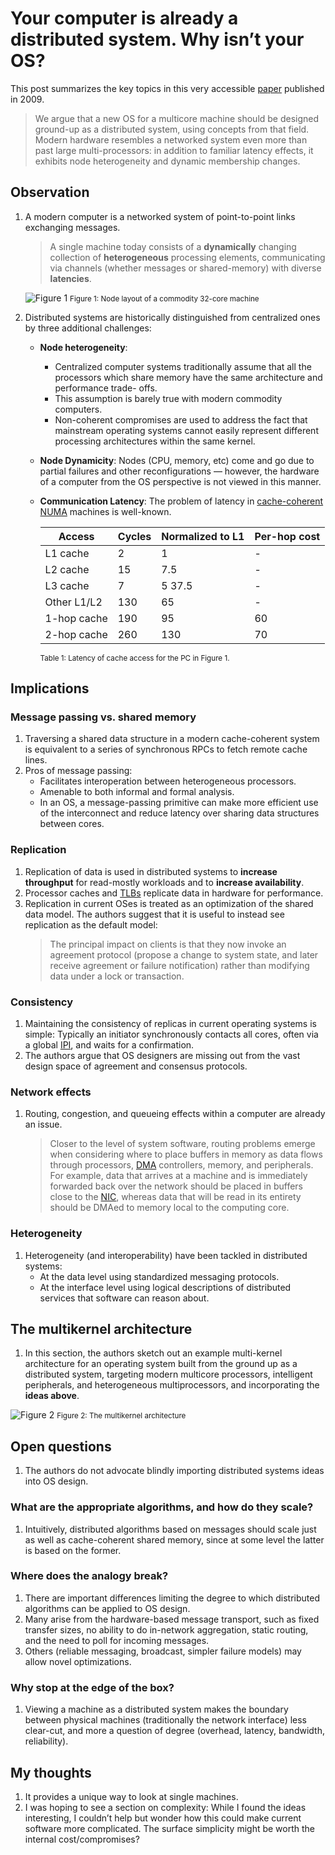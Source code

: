 # Your computer is already a distributed system. Why isn’t your OS?


This post summarizes the key topics in this very accessible [paper](https://barrelfish.org/publications/barrelfish_hotos09.pdf) published in 2009.

> We argue that a new OS for a multicore machine should be designed ground-up as a distributed system, using concepts from that field.<br/>
> Modern hardware resembles a networked system even more than past large multi-processors: in addition to familiar latency effects, it exhibits node heterogeneity and dynamic membership changes.  

## Observation
1. A modern computer is a networked system of point-to-point links exchanging messages.
   > A single machine today consists of a **dynamically** changing collection of **heterogeneous** processing elements, communicating via channels (whether messages or shared-memory) with diverse **latencies**.

   ![Figure 1](assets/fig1.png)
   <small>Figure 1: Node layout of a commodity 32-core machine</small>
1. Distributed systems are historically distinguished from centralized ones by three additional challenges:
    * **Node heterogeneity**:
        * Centralized computer systems traditionally assume that all the processors which share memory have the same architecture and performance trade- offs.
        * This assumption is barely true with modern commodity computers.
        * Non-coherent compromises are used to address the fact that mainstream operating systems cannot easily represent different processing architectures within the same kernel.
    * **Node Dynamicity**: Nodes (CPU, memory, etc) come and go due to partial failures and other reconfigurations — however, the hardware of a computer from the OS perspective is not viewed in this manner.
    * **Communication Latency**: The problem of latency in [cache-coherent](https://en.wikipedia.org/wiki/Cache_coherence) [NUMA](https://en.wikipedia.org/wiki/Non-uniform_memory_access) machines is well-known.

        | Access | Cycles | Normalized to L1 | Per-hop cost |
        |--------|--------|------------------|--------------|
        L1 cache | 2 | 1 | - |
       L2 cache | 15 | 7.5 | - |
       L3 cache | 7 |5 37.5 | - |
       Other L1/L2 | 130 | 65 | - |
       1-hop cache | 190 | 95 | 60 |
       2-hop cache | 260 | 130 | 70 |

       <small>Table 1: Latency of cache access for the PC in Figure 1.</small>

## Implications
### Message passing vs. shared memory
1. Traversing a shared data structure in a modern cache-coherent system is equivalent to a series of synchronous RPCs to fetch remote cache lines.
2. Pros of message passing:
    * Facilitates interoperation between heterogeneous processors.
    * Amenable to both informal and formal analysis.
    *  In an OS, a message-passing primitive can make more efficient use of the interconnect and reduce latency over sharing data structures between cores.

### Replication
1. Replication of data is used in distributed systems to **increase throughput** for read-mostly workloads and to **increase availability**.
2. Processor caches and [TLBs](https://en.wikipedia.org/wiki/Translation_lookaside_buffer) replicate data in hardware for performance.
3. Replication in current OSes is treated as an optimization of the shared data model. The authors suggest that it is useful to instead see replication as the default model:
   > The principal impact on clients is that they now invoke an agreement protocol (propose a change to system state, and later receive agreement or failure notification) rather than modifying data under a lock or transaction.  
### Consistency
1. Maintaining the consistency of replicas in current operating systems is simple: Typically an initiator synchronously contacts all cores, often via a global [IPI](https://en.wikipedia.org/wiki/Inter-processor_interrupt), and waits for a confirmation.
2. The authors argue that OS designers are missing out from the vast design space of agreement and consensus protocols.
### Network effects
1. Routing, congestion, and queueing effects within a computer are already an issue.
   > Closer to the level of system software, routing problems emerge when considering where to place buffers in memory as data flows through processors, [DMA](https://en.wikipedia.org/wiki/Direct_memory_access) controllers, memory, and peripherals.<br/>
   > For example, data that arrives at a machine and is immediately forwarded back over the network should be placed in buffers close to the [NIC](https://en.wikipedia.org/wiki/Network_interface_controller), whereas data that will be read in its entirety should be DMAed to memory local to the computing core.  

### Heterogeneity
1. Heterogeneity (and interoperability) have been tackled in distributed systems:
    * At the data level using standardized messaging protocols.
    * At the interface level using logical descriptions of distributed services that software can reason about.

## The multikernel architecture
1. In this section, the authors sketch out an example multi-kernel architecture for an operating system built from the ground up as a distributed system, targeting modern multicore processors, intelligent peripherals, and heterogeneous multiprocessors, and incorporating the **ideas above**.

![Figure 2](assets/fig2.png)
<small>Figure 2: The multikernel architecture</small>

## Open questions
1. The authors do not advocate blindly importing distributed systems ideas into OS design.

### What are the appropriate algorithms, and how do they scale?
1. Intuitively, distributed algorithms based on messages should scale just as well as cache-coherent shared memory, since at some level the latter is based on the former.

### Where does the analogy break?
1. There are important differences limiting the degree to which distributed algorithms can be applied to OS design.
2. Many arise from the hardware-based message transport, such as fixed transfer sizes, no ability to do in-network aggregation, static routing, and the need to poll for incoming messages.
3. Others (reliable messaging, broadcast, simpler failure models) may allow novel optimizations.

### Why stop at the edge of the box?
1. Viewing a machine as a distributed system makes the boundary between physical machines (traditionally the network interface) less clear-cut, and more a question of degree (overhead, latency, bandwidth, reliability).

## My thoughts
1. It provides a unique way to look at single machines.
2. I was hoping to see a section on complexity: While I found the ideas interesting, I couldn’t help but wonder how this could make current software more complicated. The surface simplicity might be worth the internal cost/compromises?